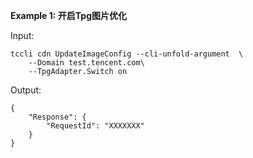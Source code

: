 **Example 1: 开启Tpg图片优化**



Input: 

```
tccli cdn UpdateImageConfig --cli-unfold-argument  \
    --Domain test.tencent.com\
    --TpgAdapter.Switch on
```

Output: 
```
{
    "Response": {
        "RequestId": "XXXXXXX"
    }
}
```

